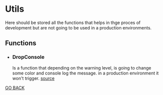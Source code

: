 # Utils

Here should be stored all the functions that helps in thge proces of development but are not going to be used in a production environments.

## Functions

* ### DropConsole
    Is a function that depending on the warning level, is going to change some color and console log the message. in a production environment it won't trigger. [source](./DropConsole/index.ts)

[GO BACK](../README.md)